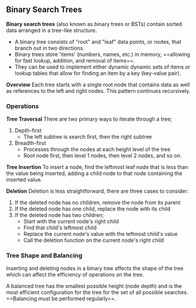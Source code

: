## Binary Search Trees

**Binary search trees** (also known as binary trees or BSTs) contain sorted data arranged in a tree-like structure. 

- A binary tree consists of "root" and "leaf" data points, or nodes, that branch out in two directions.
- Binary trees store 'items' (numbers, names, etc.) in memory, ==allowing for fast lookup, addition, and removal of items==.
- They can be used to implement either dynamic dynamic sets of items or lookup tables that allow for finding an item by a key (key-value pair).

**Overview**
Each tree starts with a single root node that contains data as well as references to the left and right nodes. This pattern continues recursively.

### Operations

**Tree Traversal**
There are two primary ways to iterate through a tree;
1. Depth-first
	- The left subtree is search first, then the right subtree
2. Breadth-first
	- Processes through the nodes at each height level of the tree
	- Root node first, then level 1 nodes, then level 2 nodes, and so on.

**Tree Insertion**
To insert a node, find the leftmost leaf node that is less than the value being inserted, adding a child node to that node containing the inserted value.

**Deletion**
Deletion is less straightforward, there are three cases to consider:
1. If the deleted node has no children, remove the node from its parent
2. If the deleted node has one child, replace the node with its child
3. If the deleted node has two children;
	- Start with the current node's right child
	- Find that child's leftmost child
	- Replace the current node's value with the leftmost child's value
	- Call the deletion function on the current node's right child

### Tree Shape and Balancing
Inserting and deleting nodes in a binary tree affects the shape of the tree which can affect the efficiency of operations on the tree.

A balanced tree has the smallest possible height (node depth) and is the most efficient configuration for the tree for the set of all possible searches. ==Balancing must be performed regularly==.